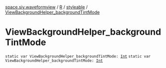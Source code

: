 [space.siy.waveformview](../../index.md) / [R](../index.md) / [styleable](index.md) / [ViewBackgroundHelper_backgroundTintMode](./-view-background-helper_background-tint-mode.md)

# ViewBackgroundHelper_backgroundTintMode

`static var ViewBackgroundHelper_backgroundTintMode: `[`Int`](https://kotlinlang.org/api/latest/jvm/stdlib/kotlin/-int/index.html)
`static var ViewBackgroundHelper_backgroundTintMode: `[`Int`](https://kotlinlang.org/api/latest/jvm/stdlib/kotlin/-int/index.html)
